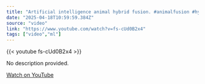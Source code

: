 ```yaml
---
title: "Artificial intelligence animal hybrid fusion. #animalfusion #hybrids #animals #fusion #shorts"
date: "2025-04-18T10:59:59.384Z"
source: "video"
link: "https://www.youtube.com/watch?v=fs-cUd0B2x4"
tags: ["video","ml"]
---
```


{{< youtube fs-cUd0B2x4 >}}

No description provided.

[Watch on YouTube](https://www.youtube.com/watch?v=fs-cUd0B2x4)
